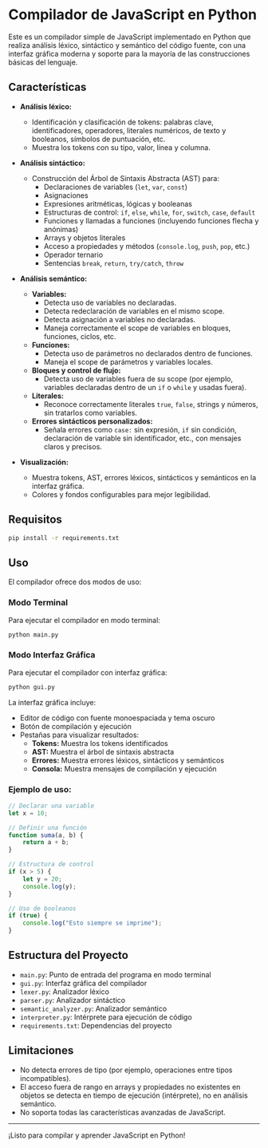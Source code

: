 # Compilador de JavaScript en Python

Este es un compilador simple de JavaScript implementado en Python que realiza análisis léxico, sintáctico y semántico del código fuente, con una interfaz gráfica moderna y soporte para la mayoría de las construcciones básicas del lenguaje.

## Características

- **Análisis léxico:**
  - Identificación y clasificación de tokens: palabras clave, identificadores, operadores, literales numéricos, de texto y booleanos, símbolos de puntuación, etc.
  - Muestra los tokens con su tipo, valor, línea y columna.

- **Análisis sintáctico:**
  - Construcción del Árbol de Sintaxis Abstracta (AST) para:
    - Declaraciones de variables (`let`, `var`, `const`)
    - Asignaciones
    - Expresiones aritméticas, lógicas y booleanas
    - Estructuras de control: `if`, `else`, `while`, `for`, `switch`, `case`, `default`
    - Funciones y llamadas a funciones (incluyendo funciones flecha y anónimas)
    - Arrays y objetos literales
    - Acceso a propiedades y métodos (`console.log`, `push`, `pop`, etc.)
    - Operador ternario
    - Sentencias `break`, `return`, `try/catch`, `throw`

- **Análisis semántico:**
  - **Variables:**
    - Detecta uso de variables no declaradas.
    - Detecta redeclaración de variables en el mismo scope.
    - Detecta asignación a variables no declaradas.
    - Maneja correctamente el scope de variables en bloques, funciones, ciclos, etc.
  - **Funciones:**
    - Detecta uso de parámetros no declarados dentro de funciones.
    - Maneja el scope de parámetros y variables locales.
  - **Bloques y control de flujo:**
    - Detecta uso de variables fuera de su scope (por ejemplo, variables declaradas dentro de un `if` o `while` y usadas fuera).
  - **Literales:**
    - Reconoce correctamente literales `true`, `false`, strings y números, sin tratarlos como variables.
  - **Errores sintácticos personalizados:**
    - Señala errores como `case:` sin expresión, `if` sin condición, declaración de variable sin identificador, etc., con mensajes claros y precisos.

- **Visualización:**
  - Muestra tokens, AST, errores léxicos, sintácticos y semánticos en la interfaz gráfica.
  - Colores y fondos configurables para mejor legibilidad.

## Requisitos

```bash
pip install -r requirements.txt
```

## Uso

El compilador ofrece dos modos de uso:

### Modo Terminal

Para ejecutar el compilador en modo terminal:

```bash
python main.py
```

### Modo Interfaz Gráfica

Para ejecutar el compilador con interfaz gráfica:

```bash
python gui.py
```

La interfaz gráfica incluye:
- Editor de código con fuente monoespaciada y tema oscuro
- Botón de compilación y ejecución
- Pestañas para visualizar resultados:
  - **Tokens:** Muestra los tokens identificados
  - **AST:** Muestra el árbol de sintaxis abstracta
  - **Errores:** Muestra errores léxicos, sintácticos y semánticos
  - **Consola:** Muestra mensajes de compilación y ejecución

### Ejemplo de uso:

```javascript
// Declarar una variable
let x = 10;

// Definir una función
function suma(a, b) {
    return a + b;
}

// Estructura de control
if (x > 5) {
    let y = 20;
    console.log(y);
}

// Uso de booleanos
if (true) {
    console.log("Esto siempre se imprime");
}
```

## Estructura del Proyecto

- `main.py`: Punto de entrada del programa en modo terminal
- `gui.py`: Interfaz gráfica del compilador
- `lexer.py`: Analizador léxico
- `parser.py`: Analizador sintáctico
- `semantic_analyzer.py`: Analizador semántico
- `interpreter.py`: Intérprete para ejecución de código
- `requirements.txt`: Dependencias del proyecto

## Limitaciones

- No detecta errores de tipo (por ejemplo, operaciones entre tipos incompatibles).
- El acceso fuera de rango en arrays y propiedades no existentes en objetos se detecta en tiempo de ejecución (intérprete), no en análisis semántico.
- No soporta todas las características avanzadas de JavaScript.

---

¡Listo para compilar y aprender JavaScript en Python! 